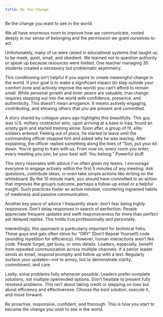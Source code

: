 ```yaml
---
title: Be the Change
---
```


Be the change you want to see in the world.

We all have enormous room to improve how we communicate, rooted deeply in our sense of belonging and the permission we grant ourselves to act.

Unfortunately, many of us were raised in educational systems that taught us to be meek, quiet, small, and obedient. We learned not to question authority or speak up because resources were limited. One teacher managing 30 students created a necessary but problematic asymmetry.

This conditioning isn’t helpful if you aspire to create meaningful change in the world. If your goal is to make a significant impact (to step outside your comfort zone and actively improve the world) you can’t afford to remain small. While personal growth and inner peace are valuable, true change requires stepping out into the world with confidence, presence, and authenticity. This doesn’t mean arrogance. It means actively engaging, contributing, and showing others that you are present and committed.

A story shared by collague years ago highlights this beautifully. This guy was U.S. military contractor who, upon arriving at a base in Iraq, found an empty gym and started training alone. Soon after, a group of fit, elite soldiers entered. Feeling out of place, he started to leave until the commanding officer stopped him and asked why he was leaving. After explaining, the officer replied something along the lines of “Son, put your kit down. You’re going to train with us. From now on, every room you enter, every meeting you join, be your best self. You belong.” Powerful stuff.

This story resonates with advice I’ve often given my teams. I encourage everyone to engage actively within the first 5 minutes of any meeting. Ask questions, contribute ideas, or even take simple actions like writing on the whiteboard. By the 10 minute mark, you should have committed to an action that improves the group’s outcome, perhaps a follow-up email or a helpful insight. Such practices foster an active mindset, countering ingrained habits of meekness and passive communication.

Another key piece of advice I frequently share: don’t fear being highly responsive. Don’t delay responses in search of perfection. People appreciate frequent updates and swift responsiveness far more than perfect yet delayed replies. This holds true professionally and personally.

Interestingly, this approach is particularly important for technical folks. These guys and gals often strive for “DRY” (Don’t Repeat Yourself) code (avoiding repetition for efficiency). However, human interactions aren’t like code. People forget, get busy, or miss details. Leaders, especially, benefit from repeated communication across multiple channels. If a senior leader sends an email, respond promptly and follow up with a text. Regularly surface your updates—not to annoy, but to demonstrate clarity, commitment, and care.

Lastly, solve problems fully whenever possible. Leaders prefer complete solutions, not multiple openended options. Don’t hesitate to present fully resolved problems. This isn’t about taking credit or stepping on toes but about efficiency and effectiveness. Choose the best solution, execute it, and move forward.

Be proactive, responsive, confident, and thorough. This is how you start to become the change you wish to see in the world.